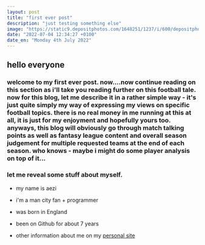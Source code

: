 ```yaml
---
layout: post
title: "first ever post"
description: "just testing something else"
image: "https://static9.depositphotos.com/1648251/1237/i/600/depositphotos_12379367-stock-photo-goal-goal-goal.jpg"
date: "2022-07-04 12:34:27 +0100"
date_en: "Monday 4th July 2022"
---
```


## hello everyone

### welcome to my first ever post. now....now continue reading on this section as i'll take you reading further on this football tale. now for this blog, let me describe it in a rather simple way - it's just quite simply my way of expressing my views on specific football topics. there is no real money in me running at this at all, it is just for my enjoyment and hopefully yours too. anyways, this blog will obviously go through match talking points as well as fantasy league content and overall season judgement for multiple requested teams at the end of each season. who knows - maybe i might do some player analysis on top of it...

### let me reveal some stuff about myself.

- my name is aezi

- i'm a man city fan + programmer

- was born in England

- been on Github for about 7 years

- other information about me on my [personal site](https://aezlo.com/me)